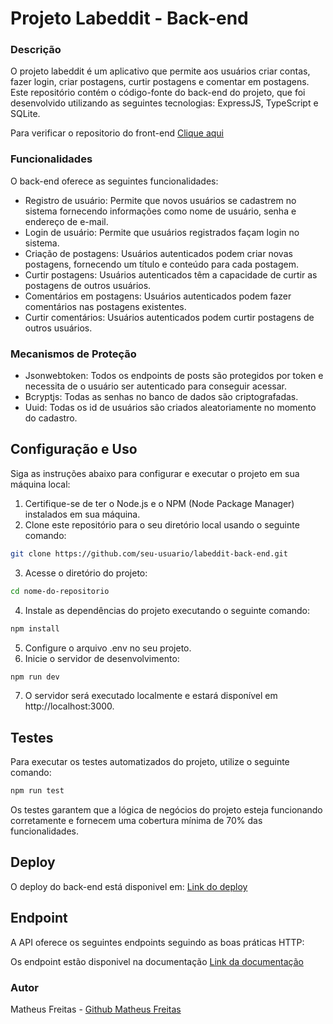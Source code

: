 # Projeto Labeddit - Back-end

### Descrição

O projeto labeddit é um aplicativo que permite aos usuários criar contas, fazer login, criar postagens, curtir postagens e comentar em postagens. Este repositório contém o código-fonte do back-end do projeto, que foi desenvolvido utilizando as seguintes tecnologias: ExpressJS, TypeScript e SQLite.

Para verificar o repositorio do front-end [Clique aqui](https://github.com/Matheusbcy/labeddit-front-end)

### Funcionalidades

O back-end oferece as seguintes funcionalidades:

- Registro de usuário: Permite que novos usuários se cadastrem no sistema fornecendo informações como nome de usuário, senha e endereço de e-mail.
- Login de usuário: Permite que usuários registrados façam login no sistema.
- Criação de postagens: Usuários autenticados podem criar novas postagens, fornecendo um título e conteúdo para cada postagem.
- Curtir postagens: Usuários autenticados têm a capacidade de curtir as postagens de outros usuários.
- Comentários em postagens: Usuários autenticados podem fazer comentários nas postagens existentes.
- Curtir comentários: Usuários autenticados podem curtir postagens de outros usuários.

### Mecanismos de Proteção

- Jsonwebtoken: Todos os endpoints de posts são protegidos por token e necessita de o usuário ser autenticado para conseguir acessar.
- Bcryptjs: Todas as senhas no banco de dados são criptografadas.
- Uuid: Todas os id de usuários são criados aleatoriamente no momento do cadastro.

## Configuração e Uso

Siga as instruções abaixo para configurar e executar o projeto em sua máquina local:

1. Certifique-se de ter o Node.js e o NPM (Node Package Manager) instalados em sua máquina.
2. Clone este repositório para o seu diretório local usando o seguinte comando:

```bash
git clone https://github.com/seu-usuario/labeddit-back-end.git
```

3. Acesse o diretório do projeto:

```bash
cd nome-do-repositorio
```

4. Instale as dependências do projeto executando o seguinte comando:

```bash
npm install
```

5. Configure o arquivo .env no seu projeto.
6. Inicie o servidor de desenvolvimento:

```bash
npm run dev
```

7. O servidor será executado localmente e estará disponível em http://localhost:3000.

## Testes

Para executar os testes automatizados do projeto, utilize o seguinte comando:

```bash
npm run test
```

Os testes garantem que a lógica de negócios do projeto esteja funcionando corretamente e fornecem uma cobertura mínima de 70% das funcionalidades.

## Deploy

O deploy do back-end está disponivel em: [Link do deploy](https://labeddit-back-end-i352.onrender.com/)

## Endpoint

A API oferece os seguintes endpoints seguindo as boas práticas HTTP:

Os endpoint estão disponivel na documentação [Link da documentação]()

### Autor

Matheus Freitas - [Github Matheus Freitas](https://github.com/Matheusbcy)  


 